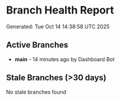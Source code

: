 # Branch Health Report
Generated: Tue Oct 14 14:38:58 UTC 2025

## Active Branches
- **main** - 14 minutes ago by Dashboard Bot

## Stale Branches (>30 days)
No stale branches found
